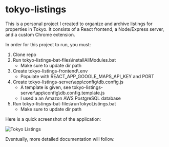 # tokyo-listings

This is a personal project I created to organize and archive listings for properties in Tokyo. It consists of a React frontend, a Node/Express server, and a custom Chrome extension.

In order for this project to run, you must:

1. Clone repo
2. Run tokyo-listings-bat-files\installAllModules.bat
    - Make sure to update dir path
3. Create tokyo-listings-frontend\\.env
    - Populate with REACT_APP_GOOGLE_MAPS_API_KEY and PORT
4. Create tokyo-listings-server\app\config\db.config.js
    - A template is given, see tokyo-listings-server\app\config\db.config.template.js
    - I used a an Amazon AWS PostgreSQL database
5. Run tokyo-listings-bat-files\runTokyoListings.bat
    - Make sure to update dir path

Here is a quick screenshot of the application:

![Tokyo Listings](http://puu.sh/IvTUA/8363cc9bb9.PNG)

Eventually, more detailed documentation will follow.

